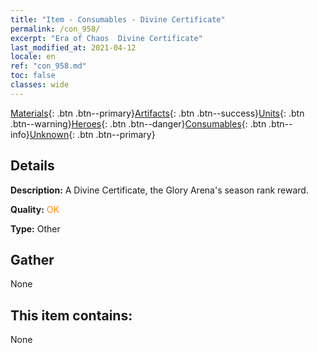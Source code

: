 ```yaml
---
title: "Item - Consumables - Divine Certificate"
permalink: /con_958/
excerpt: "Era of Chaos  Divine Certificate"
last_modified_at: 2021-04-12
locale: en
ref: "con_958.md"
toc: false
classes: wide
---
```

 [Materials](/){: .btn .btn--primary}[Artifacts](/Artifacts/){: .btn .btn--success}[Units](/Units/){: .btn .btn--warning}[Heroes](/Heroes/){: .btn .btn--danger}[Consumables](/Consumables/){: .btn .btn--info}[Unknown](/Unknown/){: .btn .btn--primary}

## Details
 **Description:** A Divine Certificate, the Glory Arena's season rank reward.

 **Quality:** <span style="color: #FF8C00">OK</span>

 **Type:** Other

## Gather

  None

## This item contains:

  None

